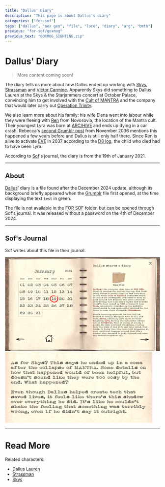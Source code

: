 ```yaml
---
title: "Dallus' Diary"
description: "This page is about Dallus's diary"
categories: ["for-sof"]
tags: ["dallus", "nex gen", "file", "lore", "diary", "arg", "bmth"]
previous: "for-sof/goxmog"
previous_text: "GOXMOG_SIGHTING.zip"
---
```


# Dallus' Diary

> More content coming soon!

The diary tells us more about how Dallus ended up working with [Skys](../characters/skys), [Strassman](../characters/strassman) 
and [Victor Carmine](../characters/victor-carmine). Apparently Skys did something to Dallus Lauren at the Skys & the Starjammers 
concert at October Palace, convincing him to get involved with the [Cult of MANTRA](../lore/mantra) and the company that 
would later carry out [Operation Trinity](trinity_document).

We also learn more about his family: his wife Elena went into labour while they were fleeing with [Ren](../characters/ren) 
from Novosovia, the location of the Mantra cult. Their youngest Lyra was born at [ARC/HIVE](../lore/archive) and ends 
up dying in a car crash. Rebecca's [second Grumblr post](grumblr2) from November 2036 
mentions this happened a few years before and Dallus is still only half there. Since Ren is alive to 
activate [EVE](../characters/eve) in 2037 according to the [D8 log](lauren_d8_log), the child who died had to have been 
Lyra.

According to [Sof](../characters/sof)'s journal, the diary is from the 19th of January 2021.

***

## About

[Dallus](../characters/dallus-lauren)' diary is a file found after the December 2024 update, although its background briefly appeared when
the [Grumblr](grumblr) file first opened, at the time displaying the text `test` in green. 

The file is not available in the [FOR SOF](../for-sof/for-sof#for-sof) folder, but can be opened through Sof's journal. 
It was released without a password on the 4th of December 2024.

***


## Sof's Journal

Sof writes about this file in their journal.

![First pages of Sof's journal entry on Dallus' diary](https://raw.githubusercontent.com/bmth-arg-wiki/wiki-assets/main/files/dallus-diary/dallus_sof_journal.png)
![Final page of the journal](https://raw.githubusercontent.com/bmth-arg-wiki/wiki-assets/main/files/dallus-diary/dallus_sof_journal_2.png)

***

# Read More

Related characters:

- [Dallus Lauren](../characters/dallus-lauren)
- [Strassman](../characters/strassman)
- [Skys](../characters/skys)